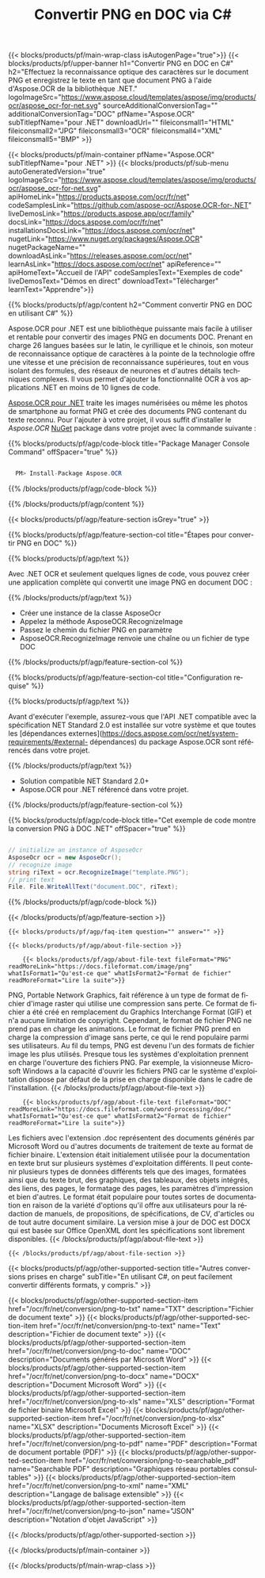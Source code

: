 ﻿---
title: Convertir PNG en DOC via C# 
weight: 3920
url: /fr/net/conversion/png-to-doc/ 
lang: fr
langdirlevel: 2
locales: ja,it,ru,de,es,fr,nl,id,lt,pl,pt,vi,tr,ko
description: Exemple de code pour la conversion PNG vers DOC C#. Utilisez le code d'exemple d'API pour les fichiers batch PNG vers la conversion DOC dans VB.NET, Asp.NET ou toute application basée sur .NET.
---

{{< blocks/products/pf/main-wrap-class isAutogenPage="true">}}
{{< blocks/products/pf/upper-banner h1="Convertir PNG en DOC en C#" h2="Effectuez la reconnaissance optique des caractères sur le document PNG et enregistrez le texte en tant que document PNG à l'aide d'Aspose.OCR de la bibliothèque .NET." logoImageSrc="https://www.aspose.cloud/templates/aspose/img/products/ocr/aspose_ocr-for-net.svg" sourceAdditionalConversionTag="" additionalConversionTag="DOC" pfName="Aspose.OCR" subTitlepfName="pour .NET" downloadUrl="" fileiconsmall1="HTML" fileiconsmall2="JPG" fileiconsmall3="OCR" fileiconsmall4="XML" fileiconsmall5="BMP" >}}


{{< blocks/products/pf/main-container pfName="Aspose.OCR" subTitlepfName="pour .NET" >}}
{{< blocks/products/pf/sub-menu autoGeneratedVersion="true" logoImageSrc="https://www.aspose.cloud/templates/aspose/img/products/ocr/aspose_ocr-for-net.svg" apiHomeLink="https://products.aspose.com/ocr/fr/net" codeSamplesLink="https://github.com/aspose-ocr/Aspose.OCR-for-.NET" liveDemosLink="https://products.aspose.app/ocr/family" docsLink="https://docs.aspose.com/ocr/fr/net" installationsDocsLink="https://docs.aspose.com/ocr/net" nugetLink="https://www.nuget.org/packages/Aspose.OCR" nugetPackageName="" downloadAsLink="https://releases.aspose.com/ocr/net" learnAsLink="https://docs.aspose.com/ocr/net" apiReference="" apiHomeText="Accueil de l'API" codeSamplesText="Exemples de code" liveDemosText="Démos en direct" downloadText="Télécharger" learnText="Apprendre">}}

{{% blocks/products/pf/agp/content h2="Comment convertir PNG en DOC en utilisant C#" %}}

Aspose.OCR pour .NET est une bibliothèque puissante mais facile à utiliser et rentable pour convertir des images PNG en documents DOC. Prenant en charge 26 langues basées sur le latin, le cyrillique et le chinois, son moteur de reconnaissance optique de caractères à la pointe de la technologie offre une vitesse et une précision de reconnaissance supérieures, tout en vous isolant des formules, des réseaux de neurones et d'autres détails techniques complexes. Il vous permet d'ajouter la fonctionnalité OCR à vos applications .NET en moins de 10 lignes de code.

[Aspose.OCR pour .NET](https://products.aspose.com/ocr/net)
 traite les images numérisées ou même les photos de smartphone au format PNG et crée des documents PNG contenant du texte reconnu. Pour l'ajouter à votre projet, il vous suffit d'installer le *Aspose.OCR*
 [NuGet](https://www.nuget.org/packages/aspose.ocr)
 package dans votre projet avec la commande suivante :

{{% blocks/products/pf/agp/code-block title="Package Manager Console Command" offSpacer="true" %}}

```cs

  PM> Install-Package Aspose.OCR

```

{{% /blocks/products/pf/agp/code-block %}}

{{% /blocks/products/pf/agp/content %}}

{{< blocks/products/pf/agp/feature-section isGrey="true" >}}

{{% blocks/products/pf/agp/feature-section-col title="Étapes pour convertir PNG en DOC" %}}

{{% blocks/products/pf/agp/text %}}

Avec .NET OCR et seulement quelques lignes de code, vous pouvez créer une application complète qui convertit une image PNG en document DOC :

{{% /blocks/products/pf/agp/text %}}

+ Créer une instance de la classe AsposeOcr
+ Appelez la méthode AsposeOCR.RecognizeImage
+ Passez le chemin du fichier PNG en paramètre
+ AsposeOCR.RecognizeImage renvoie une chaîne ou un fichier de type DOC

{{% /blocks/products/pf/agp/feature-section-col %}}

{{% blocks/products/pf/agp/feature-section-col title="Configuration requise" %}}

{{% blocks/products/pf/agp/text %}}

Avant d'exécuter l'exemple, assurez-vous que l'API .NET compatible avec la spécification NET Standard 2.0 est installée sur votre système et que toutes les [dépendances externes](https://docs.aspose.com/ocr/net/system-requirements/#external- dépendances) du package Aspose.OCR sont référencés dans votre projet.

{{% /blocks/products/pf/agp/text %}}

- Solution compatible NET Standard 2.0+
- Aspose.OCR pour .NET référencé dans votre projet.

{{% /blocks/products/pf/agp/feature-section-col %}}

{{% blocks/products/pf/agp/code-block title="Cet exemple de code montre la conversion PNG à DOC .NET" offSpacer="true" %}}

```cs

// initialize an instance of AsposeOcr
AsposeOcr ocr = new AsposeOcr();
// recognize image
string riText = ocr.RecognizeImage("template.PNG");
// print text
File. File.WriteAllText("document.DOC", riText);

```

{{% /blocks/products/pf/agp/code-block %}}

{{< /blocks/products/pf/agp/feature-section >}}

    {{< blocks/products/pf/agp/faq-item question="" answer="" >}}

    {{< blocks/products/pf/agp/about-file-section >}}
       
        {{< blocks/products/pf/agp/about-file-text fileFormat="PNG" readMoreLink="https://docs.fileformat.com/image/png" whatIsFormat1="Qu'est-ce que" whatIsFormat2="Format de fichier" readMoreFormat="Lire la suite">}}
PNG, Portable Network Graphics, fait référence à un type de format de fichier d'image raster qui utilise une compression sans perte. Ce format de fichier a été créé en remplacement du Graphics Interchange Format (GIF) et n'a aucune limitation de copyright. Cependant, le format de fichier PNG ne prend pas en charge les animations. Le format de fichier PNG prend en charge la compression d'image sans perte, ce qui le rend populaire parmi ses utilisateurs. Au fil du temps, PNG est devenu l'un des formats de fichier image les plus utilisés. Presque tous les systèmes d'exploitation prennent en charge l'ouverture des fichiers PNG. Par exemple, la visionneuse Microsoft Windows a la capacité d'ouvrir les fichiers PNG car le système d'exploitation dispose par défaut de la prise en charge disponible dans le cadre de l'installation.
        {{< /blocks/products/pf/agp/about-file-text >}}

        {{< blocks/products/pf/agp/about-file-text fileFormat="DOC" readMoreLink="https://docs.fileformat.com/word-processing/doc/" whatIsFormat1="Qu'est-ce que" whatIsFormat2="Format de fichier" readMoreFormat="Lire la suite">}}
Les fichiers avec l'extension .doc représentent des documents générés par Microsoft Word ou d'autres documents de traitement de texte au format de fichier binaire. L'extension était initialement utilisée pour la documentation en texte brut sur plusieurs systèmes d'exploitation différents. Il peut contenir plusieurs types de données différents tels que des images, formatées ainsi que du texte brut, des graphiques, des tableaux, des objets intégrés, des liens, des pages, le formatage des pages, les paramètres d'impression et bien d'autres. Le format était populaire pour toutes sortes de documentation en raison de la variété d'options qu'il offre aux utilisateurs pour la rédaction de manuels, de propositions, de spécifications, de CV, d'articles ou de tout autre document similaire. La version mise à jour de DOC est DOCX qui est basée sur Office OpenXML dont les spécifications sont librement disponibles.
        {{< /blocks/products/pf/agp/about-file-text >}}

    {{< /blocks/products/pf/agp/about-file-section >}}

<!-- aboutfile Ends -->

{{< blocks/products/pf/agp/other-supported-section title="Autres conversions prises en charge" subTitle="En utilisant C#, on peut facilement convertir différents formats, y compris." >}}

{{< blocks/products/pf/agp/other-supported-section-item href="/ocr/fr/net/conversion/png-to-txt" name="TXT" description="Fichier de document texte" >}}
{{< blocks/products/pf/agp/other-supported-section-item href="/ocr/fr/net/conversion/png-to-text" name="Text" description="Fichier de document texte" >}}
{{< blocks/products/pf/agp/other-supported-section-item href="/ocr/fr/net/conversion/png-to-doc" name="DOC" description="Documents générés par Microsoft Word" >}}
{{< blocks/products/pf/agp/other-supported-section-item href="/ocr/fr/net/conversion/png-to-docx" name="DOCX" description="Document Microsoft Word" >}}
{{< blocks/products/pf/agp/other-supported-section-item href="/ocr/fr/net/conversion/png-to-xls" name="XLS" description="Format de fichier binaire Microsoft Excel" >}}
{{< blocks/products/pf/agp/other-supported-section-item href="/ocr/fr/net/conversion/png-to-xlsx" name="XLSX" description="Documents Microsoft Excel" >}}
{{< blocks/products/pf/agp/other-supported-section-item href="/ocr/fr/net/conversion/png-to-pdf" name="PDF" description="Format de document portable (PDF)" >}}
{{< blocks/products/pf/agp/other-supported-section-item href="/ocr/fr/net/conversion/png-to-searchable_pdf" name="Searchable PDF" description="Graphiques réseau portables consultables" >}}
{{< blocks/products/pf/agp/other-supported-section-item href="/ocr/fr/net/conversion/png-to-xml" name="XML" description="Langage de balisage extensible" >}}
{{< blocks/products/pf/agp/other-supported-section-item href="/ocr/fr/net/conversion/png-to-json" name="JSON" description="Notation d'objet JavaScript" >}}

{{< /blocks/products/pf/agp/other-supported-section >}}

{{< /blocks/products/pf/main-container >}}
    
{{< /blocks/products/pf/main-wrap-class >}}
